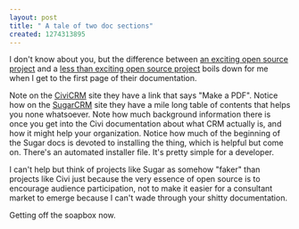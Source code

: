 ```yaml
--- 
layout: post
title: " A tale of two doc sections"
created: 1274313895
---
```

<p>I don't know about you, but the difference between <a href="http://civicrm.org/">an exciting open source project</a> and a <a href="http://www.sugarcrm.com/crm/">less than exciting open source project</a> boils down for me when I get to the first page of their documentation.</p>

<p>Note on the <a href="http://en.flossmanuals.net/CiviCRM/">CiviCRM</a> site they have a link that says "Make a PDF".  Notice how on the <a href="http://developers.sugarcrm.com/docs/OS/5.5/-docs-Developer_Guides-Sugar_Developer_Guide_5.5-toc.html">SugarCRM</a> site they have a mile long table of contents that helps you none whatsoever.  Note how much background information there is once you get into the Civi documentation about what CRM actually is, and how it might help your organization.  Notice how much of the beginning of the Sugar docs is devoted to installing the thing, which is helpful but come on.  There's an automated installer file.  It's pretty simple for a developer.</p>

<p>I can't help but think of projects like Sugar as somehow "faker" than projects like Civi just because the very essence of open source is to encourage audience participation, not to make it easier for a consultant market to emerge because I can't wade through your shitty documentation.</p>

<p>Getting off the soapbox now.</p>
